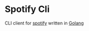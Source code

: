 # Spotify Cli

CLI client for [spotify](https://www.spotify.com/) written in [Golang](https://golang.org/)